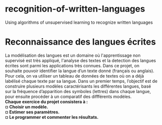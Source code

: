 # recognition-of-written-languages
Using algorithms of unsupervised learning to recognize written languages

# Reconnaissance des langues écrites

La modélisation des langues est un domaine où l'apprentissage non supervisé est très appliqué, l'analyse des textes et la detection des langues écrites sont parmi les applications très connues. Dans ce projet, on souhaite
pouvoir identifier la langue d’un texte donné (français ou anglais).
Pour cela, on va utiliser un tableau de données de textes où on a déjà labélisé chaque texte par sa langue. Dans un premier temps, l’objectif est de construire plusieurs modèles caractérisants les différentes langues, basé
sur la fréquence d’apparition des symboles (lettres) dans chaque langue, pour ensuite procéder à un comparatif des diffférents modèles.  
**Chaque exercice du projet consistera à :  
¤ Choisir un modèle.  
¤ Estimer ses paramètres.  
¤ Le programmer et commenter les résultats.**
